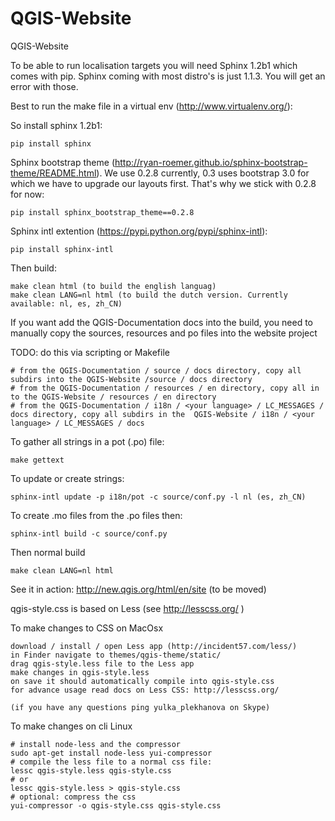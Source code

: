 QGIS-Website
============

QGIS-Website

To be able to run localisation targets you will need Sphinx 1.2b1 which comes with pip. 
Sphinx coming with most distro's is just 1.1.3. You will get an error with those.

Best to run the make file in a virtual env (http://www.virtualenv.org/):

So install sphinx 1.2b1:

    pip install sphinx

Sphinx bootstrap theme (http://ryan-roemer.github.io/sphinx-bootstrap-theme/README.html).
We use 0.2.8 currently, 0.3 uses bootstrap 3.0 for which we have to upgrade our layouts first.
That's why we stick with 0.2.8 for now:

    pip install sphinx_bootstrap_theme==0.2.8

Sphinx intl extention (https://pypi.python.org/pypi/sphinx-intl):

    pip install sphinx-intl

Then build:

    make clean html (to build the english languag)
    make clean LANG=nl html (to build the dutch version. Currently available: nl, es, zh_CN)

If you want add the QGIS-Documentation docs into the build, you need to manually copy the sources, resources and po files into the website project

TODO: do this via scripting or Makefile

    # from the QGIS-Documentation / source / docs directory, copy all subdirs into the QGIS-Website /source / docs directory
    # from the QGIS-Documentation / resources / en directory, copy all in to the QGIS-Website / resources / en directory
    # from the QGIS-Documentation / i18n / <your language> / LC_MESSAGES / docs directory, copy all subdirs in the  QGIS-Website / i18n / <your language> / LC_MESSAGES / docs

To gather all strings in a pot (.po) file:

    make gettext

To update or create strings:

    sphinx-intl update -p i18n/pot -c source/conf.py -l nl (es, zh_CN)

To create .mo files from the .po files then:

    sphinx-intl build -c source/conf.py

Then normal build

    make clean LANG=nl html
    
See it in action: http://new.qgis.org/html/en/site (to be moved)

qgis-style.css is based on Less (see http://lesscss.org/ )

To make changes to CSS on MacOsx
 
    download / install / open Less app (http://incident57.com/less/)
    in Finder navigate to themes/qgis-theme/static/
    drag qgis-style.less file to the Less app
    make changes in qgis-style.less
    on save it should automatically compile into qgis-style.css
    for advance usage read docs on Less CSS: http://lesscss.org/

    (if you have any questions ping yulka_plekhanova on Skype)

To make changes on cli Linux

    # install node-less and the compressor
    sudo apt-get install node-less yui-compressor
    # compile the less file to a normal css file:
    lessc qgis-style.less qgis-style.css
    # or
    lessc qgis-style.less > qgis-style.css
    # optional: compress the css
    yui-compressor -o qgis-style.css qgis-style.css
    
